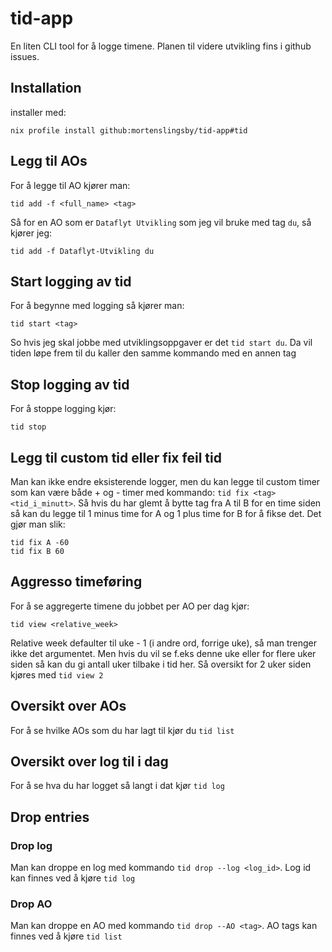 # tid-app

En liten CLI tool for å logge timene. Planen til videre utvikling fins i github issues.

## Installation
installer med:
```
nix profile install github:mortenslingsby/tid-app#tid
```

## Legg til AOs
For å legge til AO kjører man:
```
tid add -f <full_name> <tag> 
```
Så for en AO som er `Dataflyt Utvikling` som jeg vil bruke med tag `du`, så kjører jeg:
```
tid add -f Dataflyt-Utvikling du
```

## Start logging av tid
For å begynne med logging så kjører man:
```
tid start <tag>
```
So hvis jeg skal jobbe med utviklingsoppgaver er det `tid start du`. Da vil tiden løpe frem til du kaller den samme kommando med en annen tag

## Stop logging av tid
For å stoppe logging kjør:
```
tid stop
```

## Legg til custom tid eller fix feil tid
Man kan ikke endre eksisterende logger, men du kan legge til custom timer som kan være både + og - timer med kommando: `tid fix <tag> <tid_i_minutt>`. Så hvis du har glemt å bytte tag fra A til B for en time siden så kan du legge til 1 minus time for A og 1 plus time for B for å fikse det. Det gjør man slik:
```
tid fix A -60
tid fix B 60
```

## Aggresso timeføring
For å se aggregerte timene du jobbet per AO per dag kjør:
```
tid view <relative_week>
```
Relative week defaulter til uke - 1 (i andre ord, forrige uke), så man trenger ikke det argumentet. Men hvis du vil se f.eks denne uke eller for flere uker siden så kan du gi antall uker tilbake i tid her. Så oversikt for 2 uker siden kjøres med `tid view 2`

## Oversikt over AOs
For å se hvilke AOs som du har lagt til kjør du `tid list`

## Oversikt over log til i dag
For å se hva du har logget så langt i dat kjør `tid log`

## Drop entries 
### Drop log
Man kan droppe en log med kommando `tid drop --log <log_id>`. Log id kan finnes ved å kjøre `tid log`

### Drop AO 
Man kan droppe en AO med kommando `tid drop --AO <tag>`. AO tags kan finnes ved å kjøre `tid list`
